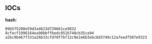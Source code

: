 
## IOCs

__hash__:

```text
09b5f5200e59d3a4623d739661ce9832
8cfecf1996164ea98bbffbedc951b740cb35ca94
a2bc9b467f331a26b33cfd70f7bf12c9e2e6b3ebc8d3749c12a7eedf507e9323
```